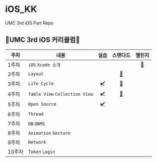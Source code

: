 # iOS_KK
UMC 3rd iOS Part Repo 
</br>

## 🍏UMC 3rd iOS 커리큘럼🍏
| **주차** | **내용**                         |                                 **실습**                                  |                                **스탠다드**                                 |                             **챌린지**                              | 
|--------|--------------------------------|:-----------------------------------------------------------------------:|:-----------------------------------------------------------------------:|:----------------------------------------------------------------:|
| 1주차    | `iOS` `Xcode 소개`               |                                                                         |                                                                         | [🍎](https://github.com/UMC-3rd-Seminar/iOS_KK/tree/main/Week01) |
| 2주차    | `Layout`                       |                                                                         |    [🍏](https://github.com/UMC-3rd-Seminar/iOS_KK/tree/main/Week01)     |
| 3주차    | `Life Cycle`                   | [✔️](https://github.com/UMC-3rd-Seminar/iOS_KK/tree/main/Week03/Week03) | [🍏](https://github.com/UMC-3rd-Seminar/iOS_KK/tree/main/Week03/Week03) |
| 4주차    | `Table View` `Collection View` | [✔️](https://github.com/UMC-3rd-Seminar/iOS_KK/tree/main/Week04/Week04) | [🍏](https://github.com/UMC-3rd-Seminar/iOS_KK/tree/main/Week04/Week04)|
| 5주차    | `Open Source`                  | [✔️](https://github.com/UMC-3rd-Seminar/iOS_KK/tree/main/Week05) |
| 6주차    | `Thread`                       |
| 7주차    | `DB` `DBMS`                    |
| 8주차    | `Animation` `Gesture`          |
| 9주차    | `Network`                      |
| 10주차   | `Token` `Login`                 |
    